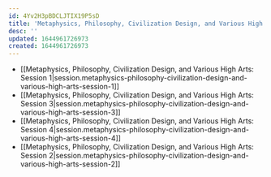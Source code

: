 ```yaml
---
id: 4Yv2H3pBDCLJTIX19P5sD
title: 'Metaphysics, Philosophy, Civilization Design, and Various High Arts'
desc: ''
updated: 1644961726973
created: 1644961726973
---
```


- [[Metaphysics, Philosophy, Civilization Design, and Various High Arts:  Session 1|session.metaphysics-philosophy-civilization-design-and-various-high-arts-session-1]]
- [[Metaphysics, Philosophy, Civilization Design, and Various High Arts:  Session 3|session.metaphysics-philosophy-civilization-design-and-various-high-arts-session-3]]
- [[Metaphysics, Philosophy, Civilization Design, and Various High Arts:  Session 4|session.metaphysics-philosophy-civilization-design-and-various-high-arts-session-4]]
- [[Metaphysics, Philosophy, Civilization Design, and Various High Arts:  Session 2|session.metaphysics-philosophy-civilization-design-and-various-high-arts-session-2]]
